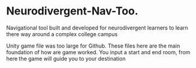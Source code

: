 # Neurodivergent-Nav-Too.
Navigational tool built and developed for neurodivergent learners to learn there way around a complex college campus

Unity game file was too large for Github. These files here are the main foundation of how are game worked. You input a start and end room,
from here the game will guide you to your destination

